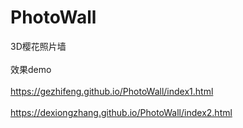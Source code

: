 # PhotoWall
3D樱花照片墙   
<BR>效果demo  
  <br> https://gezhifeng.github.io/PhotoWall/index1.html  
   <br>https://dexiongzhang.github.io/PhotoWall/index2.html
